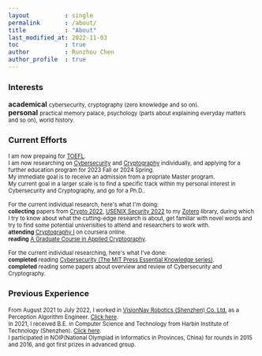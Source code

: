 ```yaml
---
layout          : single
permalink       : /about/
title           : "About"
last_modified_at: 2022-11-03
toc             : true
author          : Runzhou Chen
author_profile  : true
---
```


### Interests

**academical**
<span style="font-size: 80%">cybersecurity, cryptography (zero knowledge and so on).</span>
<br>
**personal**
<span style="font-size: 80%">practical memory palace, psychology (parts about explaining everyday matters and so on), world history.</span>

### Current Efforts

<span style="font-size: 80%">I am now prepaing for [TOEFL](https://www.ets.org/toefl.html).
<br>
I am now researching on [Cybersecurity](https://en.wikipedia.org/wiki/Computer_security) and [Cryptography](https://en.wikipedia.org/wiki/Cryptography) individually, and applying for a further education program for 2023 Fall or 2024 Spring.
<br>
My immediate goal is to receive an admission from a propriate Master program.
<br>
My current goal in a larger scale is to find a specific track within my personal interest in Cybersecurity and Cryptography, and go for a Ph.D..

<span style="font-size: 80%">For the current individual research, here's what I'm doing:
<br>
**collecting** papers from [Crypto 2022](https://crypto.iacr.org/2022/), [USENIX Security 2022](https://www.usenix.org/conference/usenixsecurity22) to my [Zotero](https://www.zotero.org/) library, during which I try to know about what the cutting-edge research is about, get familiar with novel words and try to find some potential univerisities to attend and researchers to work with.
<br>
**attending** [Cryptography I](https://www.coursera.org/learn/crypto) on coursera online.
<br>
**reading** [A Graduate Course in Applied Cryptography](http://toc.cryptobook.us/).

<span style="font-size: 80%">For the current individual researching, here's what I've done:
<br>
**completed** reading [Cybersecurity (The MIT Press Essential Knowledge series)](https://www.amazon.com/Cybersecurity-MIT-Press-Essential-Knowledge/dp/0262542544).
<br>
**completed** reading some papers about overview and review of Cybersecurity and Cryptography.

### Previous Experience

<span style="font-size: 80%">From August 2021 to July 2022, I worked in [VisionNav Robotics (Shenzhen) Co. Ltd.](https://www.visionnav.cn/) as a Perception Algorithm Engineer. [Click here](/work).
<br>
In 2021, I received B.E. in Computer Science and Technology from Harbin Institute of Technology (Shenzhen). [Click here](/edu).
<br>
I participated in NOIP(National Olympiad in Informatics in Provinces, China) for rounds in 2015 and 2016, and got first prizes in advanced group.